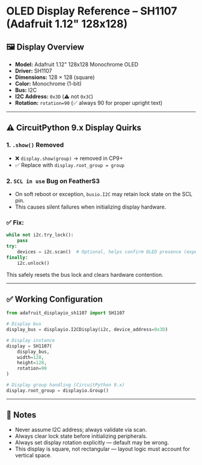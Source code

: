 # OLED Display Reference – SH1107 (Adafruit 1.12" 128x128)

## 🖼️ Display Overview
- **Model:** Adafruit 1.12" 128x128 Monochrome OLED
- **Driver:** SH1107
- **Dimensions:** 128 × 128 (square)
- **Color:** Monochrome (1-bit)
- **Bus:** I2C
- **I2C Address:** `0x3D` (⚠️ not `0x3C`)
- **Rotation:** `rotation=90` (✅ always 90 for proper upright text)

---

## ⚠️ CircuitPython 9.x Display Quirks

### 1. `.show()` Removed
- ❌ `display.show(group)` → removed in CP9+
- ✅ Replace with `display.root_group = group`

### 2. `SCL in use` Bug on FeatherS3
- On soft reboot or exception, `busio.I2C` may retain lock state on the SCL pin.
- This causes silent failures when initializing display hardware.

### ✅ Fix:
```python
while not i2c.try_lock():
    pass
try:
    devices = i2c.scan()  # Optional, helps confirm OLED presence (expect '0x3d')
finally:
    i2c.unlock()
```
This safely resets the bus lock and clears hardware contention.

---

## ✅ Working Configuration

```python
from adafruit_displayio_sh1107 import SH1107

# Display bus
display_bus = displayio.I2CDisplay(i2c, device_address=0x3D)

# Display instance
display = SH1107(
    display_bus,
    width=128,
    height=128,
    rotation=90
)

# Display group handling (CircuitPython 9.x)
display.root_group = displayio.Group()
```

---

## 🧠 Notes
- Never assume I2C address; always validate via scan.
- Always clear lock state before initializing peripherals.
- Always set display rotation explicitly — default may be wrong.
- This display is square, not rectangular — layout logic must account for vertical space.

